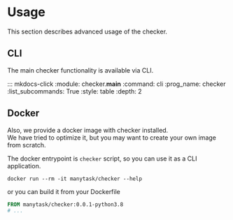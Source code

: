 # Usage

This section describes advanced usage of the checker.


## CLI

The main checker functionality is available via CLI.

::: mkdocs-click
    :module: checker.__main__
    :command: cli
    :prog_name: checker
    :list_subcommands: True
    :style: table
    :depth: 2


## Docker

Also, we provide a docker image with checker installed.  
We have tried to optimize it, but you may want to create your own image from scratch.

The docker entrypoint is `checker` script, so you can use it as a CLI application.

```shell
docker run --rm -it manytask/checker --help
```

or you can build it from your Dockerfile

```dockerfile
FROM manytask/checker:0.0.1-python3.8
# ...
```